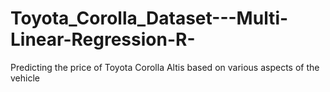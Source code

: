 # Toyota_Corolla_Dataset---Multi-Linear-Regression-R-
Predicting the price of Toyota Corolla Altis based on various aspects of the vehicle
